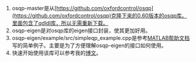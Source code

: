 1. osqp-master是从[https://github.com/oxfordcontrol/osqp](https://github.com/oxfordcontrol/osqp)克隆下来的0.60版本的osqp库。里面包含了qdldl库，所以无需重新下载。
2. osqp-eigen是对osqp库的eigen接口封装，使其更加好用。
3. osqp-eigen/example/src/simpleqp_example.cpp是参考[MATLAB帮助文档](https://ww2.mathworks.cn/help/optim/ug/quadprog.html?s_tid=srchtitle)写的简单例子。主要是为了方便理解osqp-eigen的接口如何使用。
4. 快速开始使用该库可以参考我的[博文](https://blog.csdn.net/shoufei403/article/details/108672152)。
